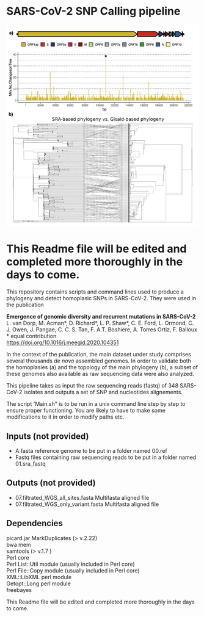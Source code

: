 # SARS-CoV-2 SNP Calling pipeline

![schematics](https://github.com/DamienFr/CoV-homoplasy/blob/master/git_hub_figure.png)

# This Readme file will be edited and completed more thoroughly in the days to come.

This repository contains scripts and command lines used to produce a phylogeny and detect homoplasic SNPs in SARS-CoV-2. They were used in the publication  

**Emergence of genomic diversity and recurrent mutations in SARS-CoV-2**  
L. van Dorp, M. Acman*, D. Richard*, L. P. Shaw*, C. E. Ford, L. Ormond, C. J. Owen, J. Pangae, C. C. S. Tan, F. A.T. Boshiere, A. Torres Ortiz, F. Balloux  
\* equal contribution   
https://doi.org/10.1016/j.meegid.2020.104351

In the context of the publication, the main dataset under study comprises several thousands *de novo* assembled genomes. In order to validate both the homoplasies (a) and the topology of the main phylogeny (b), a subset of these genomes also available as raw sequencing data were also analyzed.

This pipeline takes as input the raw sequencing reads (fastq) of 348 SARS-CoV-2 isolates and outputs a set of SNP and nucleotides alignements.

The script 'Main.sh" is to be run in a unix command line step by step to ensure proper functioning.
You are likely to have to make some modifications to it in order to modify paths etc.

## Inputs (not provided)
- A fasta reference genome to be put in a folder named 00.ref
- Fastq files containing raw sequencing reads to be put in a folder named 01.sra_fastq

## Outputs (not provided)
- 07.filtrated_WGS_all_sites.fasta Multifasta aligned file 
- 07.filtrated_WGS_only_variant.fasta Multifasta aligned file 

## Dependencies
picard.jar MarkDuplicates (> v.2.22)  
bwa mem   
samtools (> v.1.7 )  
Perl core  
Perl List::Util module (usually included in Perl core)  
Perl File::Copy module (usually included in Perl core)  
XML::LibXML perl module  
Getopt::Long perl module  
freebayes   


This Readme file will be edited and completed more thoroughly in the days to come.

